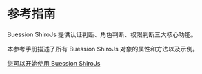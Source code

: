# 参考指南


Buession ShiroJs 提供认证判断、角色判断、权限判断三大核心功能。

本参考手册描述了所有 Buession ShiroJs 对象的属性和方法以及示例。

[您可以开始使用 Buession ShiroJs](start.html)